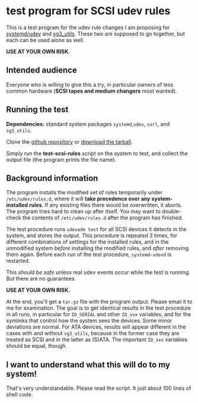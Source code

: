 # test program for SCSI udev rules

This is a test program for the udev rule changes I am proposing for 
[systemd/udev](https://github.com/systemd/systemd/pull/7594) and 
[sg3_utils](https://github.com/hreinecke/sg3_utils/pull/22). These two are
supposed to go together, but each can be used alone as well.

**USE AT YOUR OWN RISK.**

## Intended audience

Everyone who is willing to give this a try, in particular owners of less
common hardware (__SCSI tapes and medium changers__ most wanted).

## Running the test

**Dependencies:** standard system packages `systemd`,`udev`, `curl`, and `sg3_utils`.

Clone the [github repository](https://github.com/mwilck/test-udev-rules) 
or [download the tarball](https://codeload.github.com/mwilck/test-udev-rules/tar.gz/master).

Simply run the **test-scsi-rules** script on the system to test, and collect
the output file (the program prints the file name).

## Background information

The program installs the modified set of rules temporarily under
`/etc/udev/rules.d`, where it will __take precedence over any system-installed
rules__. If any existing files there would be overwritten, it aborts.
The program tries hard to clean up after itself.
You may want to double-check the contents of `/etc/udev/rules.d` after the
program has finished.

The test procedure runs `udevadm test` for all SCSI devices it detects in the
system, and stores the output. This procedure is repeated 3 times, for
different combinations of settings for the installed rules, and in the
unmodified system *before* installing the modified rules, and *after* removing
them again. Before each run of the test procedure, `systemd-udevd` is restarted.

This *should be safe* unless real udev events occur while the test is
running. But there are no guarantees. 

**USE AT YOUR OWN RISK.**

At the end, you'll get a `tar.gz` file with the program output. Please email
it to me for examination. The goal is to get identical results in
the test procedure in all runs, in particular for `ID_SERIAL` and other
`ID_xxx` variables, and for the symlinks that control how the system sees the
devices. Some minor deviations are normal. For ATA devices, results will
appear different in the cases with and without `sg3_utils`, because in the former
case they are treated as SCSI and in the latter as (S)ATA. The important
`ID_xxx` variables should be equal, though.

## I want to understand what this will do to my system!

That's very understandable. Please read the script. It just about 100 lines of
shell code.
